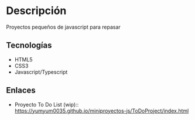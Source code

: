 # Descripción
Proyectos pequeños de javascript para repasar

## Tecnologías
* HTML5
* CSS3
* Javascript/Typescript

## Enlaces
- Proyecto To Do List (wip):: https://yumyum0035.github.io/miniproyectos-js/ToDoProject/index.html
